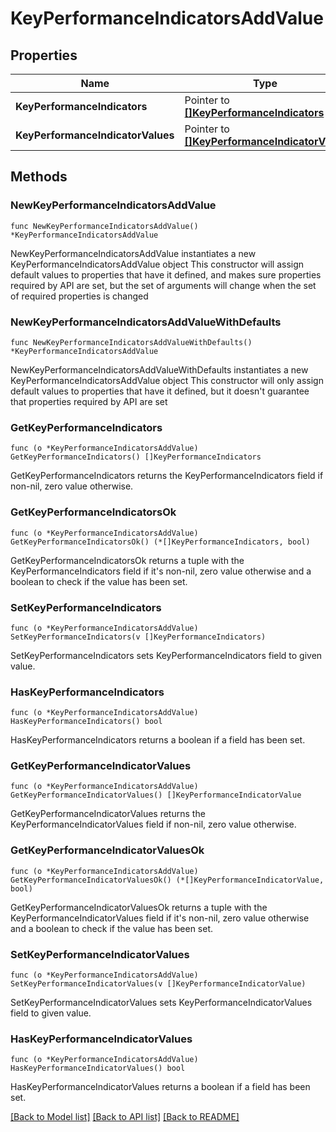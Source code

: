 # KeyPerformanceIndicatorsAddValue

## Properties

Name | Type | Description | Notes
------------ | ------------- | ------------- | -------------
**KeyPerformanceIndicators** | Pointer to [**[]KeyPerformanceIndicators**](KeyPerformanceIndicators.md) |  | [optional] 
**KeyPerformanceIndicatorValues** | Pointer to [**[]KeyPerformanceIndicatorValue**](KeyPerformanceIndicatorValue.md) |  | [optional] 

## Methods

### NewKeyPerformanceIndicatorsAddValue

`func NewKeyPerformanceIndicatorsAddValue() *KeyPerformanceIndicatorsAddValue`

NewKeyPerformanceIndicatorsAddValue instantiates a new KeyPerformanceIndicatorsAddValue object
This constructor will assign default values to properties that have it defined,
and makes sure properties required by API are set, but the set of arguments
will change when the set of required properties is changed

### NewKeyPerformanceIndicatorsAddValueWithDefaults

`func NewKeyPerformanceIndicatorsAddValueWithDefaults() *KeyPerformanceIndicatorsAddValue`

NewKeyPerformanceIndicatorsAddValueWithDefaults instantiates a new KeyPerformanceIndicatorsAddValue object
This constructor will only assign default values to properties that have it defined,
but it doesn't guarantee that properties required by API are set

### GetKeyPerformanceIndicators

`func (o *KeyPerformanceIndicatorsAddValue) GetKeyPerformanceIndicators() []KeyPerformanceIndicators`

GetKeyPerformanceIndicators returns the KeyPerformanceIndicators field if non-nil, zero value otherwise.

### GetKeyPerformanceIndicatorsOk

`func (o *KeyPerformanceIndicatorsAddValue) GetKeyPerformanceIndicatorsOk() (*[]KeyPerformanceIndicators, bool)`

GetKeyPerformanceIndicatorsOk returns a tuple with the KeyPerformanceIndicators field if it's non-nil, zero value otherwise
and a boolean to check if the value has been set.

### SetKeyPerformanceIndicators

`func (o *KeyPerformanceIndicatorsAddValue) SetKeyPerformanceIndicators(v []KeyPerformanceIndicators)`

SetKeyPerformanceIndicators sets KeyPerformanceIndicators field to given value.

### HasKeyPerformanceIndicators

`func (o *KeyPerformanceIndicatorsAddValue) HasKeyPerformanceIndicators() bool`

HasKeyPerformanceIndicators returns a boolean if a field has been set.

### GetKeyPerformanceIndicatorValues

`func (o *KeyPerformanceIndicatorsAddValue) GetKeyPerformanceIndicatorValues() []KeyPerformanceIndicatorValue`

GetKeyPerformanceIndicatorValues returns the KeyPerformanceIndicatorValues field if non-nil, zero value otherwise.

### GetKeyPerformanceIndicatorValuesOk

`func (o *KeyPerformanceIndicatorsAddValue) GetKeyPerformanceIndicatorValuesOk() (*[]KeyPerformanceIndicatorValue, bool)`

GetKeyPerformanceIndicatorValuesOk returns a tuple with the KeyPerformanceIndicatorValues field if it's non-nil, zero value otherwise
and a boolean to check if the value has been set.

### SetKeyPerformanceIndicatorValues

`func (o *KeyPerformanceIndicatorsAddValue) SetKeyPerformanceIndicatorValues(v []KeyPerformanceIndicatorValue)`

SetKeyPerformanceIndicatorValues sets KeyPerformanceIndicatorValues field to given value.

### HasKeyPerformanceIndicatorValues

`func (o *KeyPerformanceIndicatorsAddValue) HasKeyPerformanceIndicatorValues() bool`

HasKeyPerformanceIndicatorValues returns a boolean if a field has been set.


[[Back to Model list]](../README.md#documentation-for-models) [[Back to API list]](../README.md#documentation-for-api-endpoints) [[Back to README]](../README.md)


